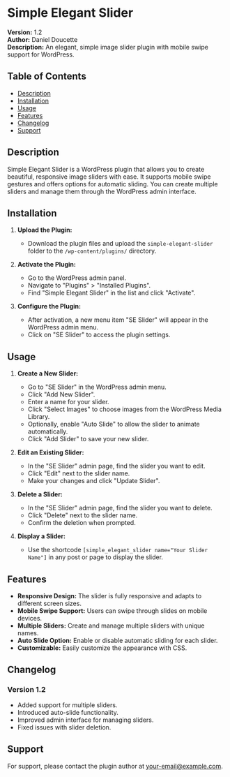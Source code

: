 # Simple Elegant Slider

**Version:** 1.2  
**Author:** Daniel Doucette  
**Description:** An elegant, simple image slider plugin with mobile swipe support for WordPress.

## Table of Contents

- [Description](#description)
- [Installation](#installation)
- [Usage](#usage)
- [Features](#features)
- [Changelog](#changelog)
- [Support](#support)

## Description

Simple Elegant Slider is a WordPress plugin that allows you to create beautiful, responsive image sliders with ease. It supports mobile swipe gestures and offers options for automatic sliding. You can create multiple sliders and manage them through the WordPress admin interface.

## Installation

1. **Upload the Plugin:**
   - Download the plugin files and upload the `simple-elegant-slider` folder to the `/wp-content/plugins/` directory.

2. **Activate the Plugin:**
   - Go to the WordPress admin panel.
   - Navigate to "Plugins" > "Installed Plugins".
   - Find "Simple Elegant Slider" in the list and click "Activate".

3. **Configure the Plugin:**
   - After activation, a new menu item "SE Slider" will appear in the WordPress admin menu.
   - Click on "SE Slider" to access the plugin settings.

## Usage

1. **Create a New Slider:**
   - Go to "SE Slider" in the WordPress admin menu.
   - Click "Add New Slider".
   - Enter a name for your slider.
   - Click "Select Images" to choose images from the WordPress Media Library.
   - Optionally, enable "Auto Slide" to allow the slider to animate automatically.
   - Click "Add Slider" to save your new slider.

2. **Edit an Existing Slider:**
   - In the "SE Slider" admin page, find the slider you want to edit.
   - Click "Edit" next to the slider name.
   - Make your changes and click "Update Slider".

3. **Delete a Slider:**
   - In the "SE Slider" admin page, find the slider you want to delete.
   - Click "Delete" next to the slider name.
   - Confirm the deletion when prompted.

4. **Display a Slider:**
   - Use the shortcode `[simple_elegant_slider name="Your Slider Name"]` in any post or page to display the slider.

## Features

- **Responsive Design:** The slider is fully responsive and adapts to different screen sizes.
- **Mobile Swipe Support:** Users can swipe through slides on mobile devices.
- **Multiple Sliders:** Create and manage multiple sliders with unique names.
- **Auto Slide Option:** Enable or disable automatic sliding for each slider.
- **Customizable:** Easily customize the appearance with CSS.

## Changelog

### Version 1.2
- Added support for multiple sliders.
- Introduced auto-slide functionality.
- Improved admin interface for managing sliders.
- Fixed issues with slider deletion.

## Support

For support, please contact the plugin author at [your-email@example.com](mailto:your-email@example.com).
